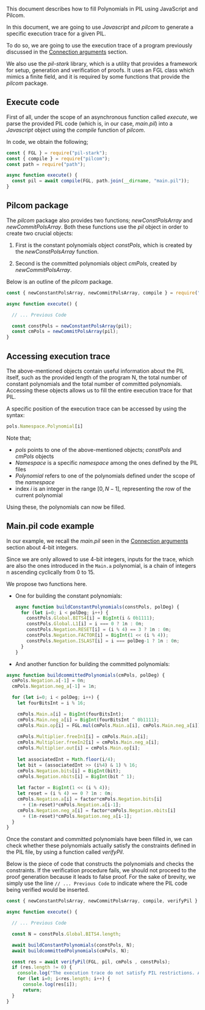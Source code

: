 This document describes how to fill Polynomials in PIL using JavaScript and Pilcom.

In this document, we are going to use _Javascript_ and _pilcom_ to generate a specific execution trace for a given PIL.

To do so, we are going to use the execution trace of a program previously discussed in the [Connection arguments](connection-arguments.md) section.

We also use the _pil-stark_ library, which is a utility that provides a framework for setup, generation and verification of proofs. It uses an FGL class which mimics a finite field, and it is required by some functions that provide the _pilcom_ package.

## Execute code

First of all, under the scope of an asynchronous function called _execute_, we parse the provided PIL code (which is, in our case, _main.pil_) into a _Javascript_ object using the _compile_ function of _pilcom_.

In code, we obtain the following;

```js
const { FGL } = require("pil-stark"); 
const { compile } = require("pilcom"); 
const path = require("path");

async function execute() { 
  const pil = await compile(FGL, path.join(__dirname, "main.pil"));
}
```

## Pilcom package

The _pilcom_ package also provides two functions; _newConstPolsArray_ and _newCommitPolsArray_. Both these functions use the _pil_ object in order to create two crucial objects:

1. First is the constant polynomials object _constPols_, which is created by the _newConstPolsArray_ function.

2. Second is the committed polynomials object _cmPols_, created by _newCommitPolsArray_.

Below is an outline of the _pilcom_ package.

```js
const { newConstantPolsArray, newCommitPolsArray, compile } = require("pilcom");

async function execute() {

  // ... Previous Code

  const constPols = newConstantPolsArray(pil); 
  const cmPols = newCommitPolsArray(pil); 
}
```

## Accessing execution trace

The above-mentioned objects contain useful information about the PIL itself, such as the provided length of the program N, the total number of constant polynomials and the total number of committed polynomials. Accessing these objects allows us to fill the entire execution trace for that PIL.

A specific position of the execution trace can be accessed by using the syntax:

```js
pols.Namespace.Polynomial[i]
```

Note that;

- _pols_ points to one of the above-mentioned objects; _constPols_ and _cmPols_ objects
- _Namespace_ is a specific _namespace_ among the ones defined by the PIL files
- _Polynomial_ refers to one of the polynomials defined under the scope of the _namespace_
- index $i$ is an integer in the range $[0, N − 1]$, representing the row of the current polynomial

Using these, the polynomials can now be filled.

## Main.pil code example

In our example, we recall the _main.pil_ seen in the [Connection arguments](connection-arguments.md) section about $4$-bit integers.

Since we are only allowed to use $4$-bit integers, inputs for the trace, which are also the ones introduced in the $\mathtt{Main.a}$ polynomial, is a chain of integers n ascending cyclically from $0$ to $15$.

We propose two functions here.

- One for building the constant polynomials:

    ```js
    async function buildConstantPolynomials(constPols, polDeg) {
      for (let i=0; i < polDeg; i++) { 
        constPols.Global.BITS4[i] = BigInt(i & 0b1111); 
        constPols.Global.L1[i] = i === 0 ? 1n : 0n; 
        constPols.Negation.RESET[i] = (i % 4) == 3 ? 1n : 0n; 
        constPols.Negation.FACTOR[i] = BigInt(1 << (i % 4));
        constPols.Negation.ISLAST[i] = i === polDeg-1 ? 1n : 0n;
      } 
    }
    ```

- And another function for building the committed polynomials:

```js
async function buildcommittedPolynomials(cmPols, polDeg) { 
  cmPols.Negation.a[-1] = 0n;
  cmPols.Negation.neg_a[-1] = 1n; 

  for (let i=0; i < polDeg; i++) {
    let fourBitsInt = i % 16;

    cmPols.Main.a[i] = BigInt(fourBitsInt); 
    cmPols.Main.neg_a[i] = BigInt(fourBitsInt ^ 0b1111); 
    cmPols.Main.op[i] = FGL.mul(cmPols.Main.a[i], cmPols.Main.neg_a[i]);
    
    cmPols.Multiplier.freeIn1[i] = cmPols.Main.a[i]; 
    cmPols.Multiplier.freeIn2[i] = cmPols.Main.neg_a[i]; 
    cmPols.Multiplier.out[i] = cmPols.Main.op[i];
    
    let associatedInt = Math.floor(i/4); 
    let bit = (associatedInt >> (i%4) & 1) % 16; 
    cmPols.Negation.bits[i] = BigInt(bit); 
    cmPols.Negation.nbits[i] = BigInt(bit ^ 1);
    
    let factor = BigInt(1 << (i % 4)); 
    let reset = (i % 4) == 0 ? 1n : 0n; 
    cmPols.Negation.a[i] = factor*cmPols.Negation.bits[i] 
      + (1n-reset)*cmPols.Negation.a[i-1]; 
    cmPols.Negation.neg_a[i] = factor*cmPols.Negation.nbits[i] 
      + (1n-reset)*cmPols.Negation.neg_a[i-1];
  }
}
```

Once the constant and committed polynomials have been filled in, we can check whether these polynomials actually satisfy the constraints defined in the PIL file, by using a function called _verifyPil_.

Below is the piece of code that constructs the polynomials and checks the constraints. If the verification procedure fails, we should not proceed to the proof generation because it leads to false proof. For the sake of brevity, we simply use the line `// ... Previous Code` to indicate where the PIL code being verified would be inserted.

```js
const { newConstantPolsArray, newCommitPolsArray, compile, verifyPil } = require("pilcom"); 

async function execute() {

  // ... Previous Code

  const N = constPols.Global.BITS4.length; 

  await buildConstantPolynomials(constPols, N); 
  await buildcommittedPolynomials(cmPols, N);

  const res = await verifyPil(FGL, pil, cmPols , constPols); 
  if (res.length != 0) {
    console.log("The execution trace do not satisfy PIL restrictions. Aborting...");
    for (let i=0; i<res.length; i++) {
      console.log(res[i]);
      return;
  }
}
```
